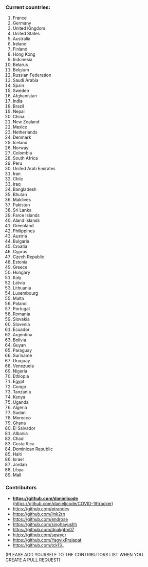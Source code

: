 ### Current countries:
1. France
2. Germany
3. United Kingdom
4. United States
5. Australia
6. Ireland
7. Finland
8. Hong Kong
9. Indonesia
10. Belarus
11. Belgium
12. Russian Federation
13. Saudi Arabia
14. Spain
15. Sweden
16. Afghanistan
17. India
18. Brazil
19. Nepal
20. China
21. New Zealand
22. Mexico
23. Netherlands
24. Denmark
25. Iceland
26. Norway
27. Colombia
28. South Africa
29. Peru
30. United Arab Emirates
31. Iran
32. Chile
33. Iraq
34. Bangladesh
35. Bhutan
36. Maldives
37. Pakistan
38. Sri Lanka
39. Faroe Islands
40. Aland Islands
41. Greenland
42. Philippines
43. Austria
44. Bulgaria
45. Croatia
46. Cyprus
47. Czech Republic
48. Estonia
49. Greece
50. Hungary
51. Italy
52. Latvia
53. Lithuania
54. Luxembourg
55. Malta
56. Poland
57. Portugal
58. Romania
59. Slovakia
60. Slovenia
61. Ecuador
62. Argentina
63. Bolivia
64. Guyan
65. Paraguay
66. Suriname
67. Uruguay
68. Venezuela
69. Nigeria
70. Ethiopia
71. Egypt
72. Congo
73. Tanzania
74. Kenya
75. Uganda
76. Algeria
77. Sudan
78. Morocco
79. Ghana
80. El Salvador
81. Albania
82. Chad
83. Costa Rica
84. Dominican Republic
85. Haiti
86. Israel
87. Jordan
88. Libya
89. Mali

### Contributors

- **https://github.com/danieljcode** (https://github.com/danieljcode/COVID-19tracker)
- https://github.com/ptrandev
- https://github.com/link2rn
- https://github.com/endrose
- https://github.com/singhayushh
- https://github.com/dpakgtm07
- https://github.com/sqwyer
- https://github.com/YagyikPrajapat
- https://github.com/tck13_

(PLEASE ADD YOURSELF TO THE CONTRIBUTORS LIST WHEN YOU CREATE A PULL REQUEST)
